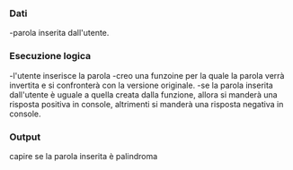 ### Dati
-parola inserita dall'utente.
### Esecuzione logica
-l'utente inserisce la parola
-creo una funzoine per la quale la parola verrà invertita
e si confronterà con la versione originale.
 -se la parola inserita dall'utente è uguale a quella creata dalla funzione,
  allora si manderà una risposta positiva in console, altrimenti si manderà una risposta negativa in console.
### Output
capire se la parola inserita è palindroma